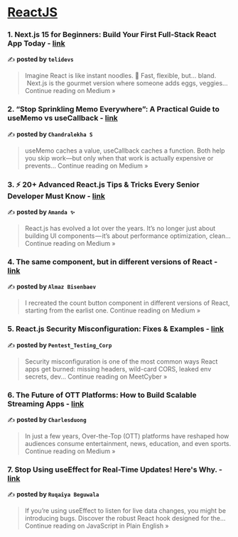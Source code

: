 
<h1><a href=https://medium.com/tag/reactjs/recommended target="_blank" rel="noopener noreferrer">ReactJS</a></h1>
<h3>1. Next.js 15 for Beginners: Build Your First Full-Stack React App Today - <a href="https://telidevs.medium.com/nextjs-15-tutorial-for-beginners-fullstack-react-917ce5edfb28?source=rss------reactjs-5" target="_blank" rel="noopener noreferrer">link</a></h3>

✍️ **posted by `telidevs`**

<blockquote>Imagine React is like instant noodles. 🍜 Fast, flexible, but… bland.
 Next.js is the gourmet version where someone adds eggs, veggies…
Continue reading on Medium »</blockquote>

<h3>2. “Stop Sprinkling Memo Everywhere”: A Practical Guide to useMemo vs useCallback - <a href="https://medium.com/@chandralekha-selvam/stop-sprinkling-memo-everywhere-a-practical-guide-to-usememo-vs-usecallback-5e042299788e?source=rss------reactjs-5" target="_blank" rel="noopener noreferrer">link</a></h3>

✍️ **posted by `Chandralekha S`**

<blockquote>useMemo caches a value, useCallback caches a function. Both help you skip work—but only when that work is actually expensive or prevents…
Continue reading on Medium »</blockquote>

<h3>3. ⚡ 20+ Advanced React.js Tips & Tricks Every Senior Developer Must Know - <a href="https://medium.com/@Amanda10/20-advanced-react-js-tips-tricks-every-senior-developer-must-know-3d8b9b02d152?source=rss------reactjs-5" target="_blank" rel="noopener noreferrer">link</a></h3>

✍️ **posted by `Amanda ✨`**

<blockquote>React.js has evolved a lot over the years. It’s no longer just about building UI components — it’s about performance optimization, clean…
Continue reading on Medium »</blockquote>

<h3>4. The same component, but in different versions of React - <a href="https://medium.com/@almazbisenbaev/the-same-component-but-in-different-versions-of-react-42072a3fc8f2?source=rss------reactjs-5" target="_blank" rel="noopener noreferrer">link</a></h3>

✍️ **posted by `Almaz Bisenbaev`**

<blockquote>I recreated the count button component in different versions of React, starting from the earlist one.
Continue reading on Medium »</blockquote>

<h3>5. React.js Security Misconfiguration: Fixes & Examples - <a href="https://medium.com/meetcyber/react-js-security-misconfiguration-fixes-examples-3e4c3f11a676?source=rss------reactjs-5" target="_blank" rel="noopener noreferrer">link</a></h3>

✍️ **posted by `Pentest_Testing_Corp`**

<blockquote>Security misconfiguration is one of the most common ways React apps get burned: missing headers, wild-card CORS, leaked env secrets, dev…
Continue reading on MeetCyber »</blockquote>

<h3>6. The Future of OTT Platforms: How to Build Scalable Streaming Apps - <a href="https://medium.com/@charlesduong99/the-future-of-ott-platforms-how-to-build-scalable-streaming-apps-f35b052ae04f?source=rss------reactjs-5" target="_blank" rel="noopener noreferrer">link</a></h3>

✍️ **posted by `Charlesduong`**

<blockquote>In just a few years, Over-the-Top (OTT) platforms have reshaped how audiences consume entertainment, news, education, and even sports.
Continue reading on Medium »</blockquote>

<h3>7. Stop Using useEffect for Real-Time Updates! Here's Why. - <a href="https://javascript.plainenglish.io/stop-using-useeffect-for-real-time-updates-heres-why-fac01810c94d?source=rss------reactjs-5" target="_blank" rel="noopener noreferrer">link</a></h3>

✍️ **posted by `Ruqaiya Beguwala`**

<blockquote>If you’re using useEffect to listen for live data changes, you might be introducing bugs. Discover the robust React hook designed for the…
Continue reading on JavaScript in Plain English »</blockquote>

